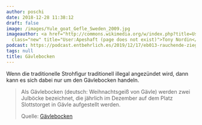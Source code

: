 ```yaml
---
author: poschi
date: 2018-12-28 11:38:12
draft: false
image: /images/Yule_goat_Gefle_Sweden_2009.jpg
imageauthor: <a href="http://commons.wikimedia.org/w/index.php?title=User:Apeshaft&amp;action=edit&amp;redlink=1"
  class="new" title="User:Apeshaft (page does not exist)">Tony Nordin</a>
podcast: https://podcast.entbehrlich.es/2019/12/17/eb013-rauchende-ziegen/
tags: null
title: Gävlebocken
---
```


Wenn die traditionelle Strohfigur traditionell illegal angezündet wird, dann
kann es sich dabei nur um den Gävlebocken handeln.

> Als Gävlebocken (deutsch: Weihnachtsgeiß von Gävle) werden zwei Julböcke
> bezeichnet, die jährlich im Dezember auf dem Platz Slottstorget in Gävle
> aufgestellt werden.
>
> Quelle: [Gävlebocken](https://de.wikipedia.org/wiki/G%C3%A4vlebocken)